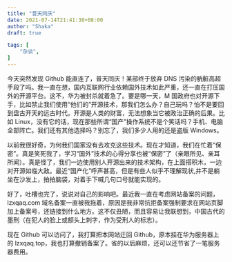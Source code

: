 ```yaml
---
title: "普天同庆"
date: 2021-07-14T21:41:38+08:00
author: "Shaka"
draft: true

tags: [
    "杂谈",
]
---
```


今天突然发现 Github 能直连了，普天同庆！某部终于放弃 DNS 污染的~~肮脏~~高超手段了吗。我一直在想，国内互联网行业依赖国外技术如此严重，还一直在打压国外的开源平台。这不，华为被封杀就着急了。要是哪一天，M 国政府也对开源下手，比如禁止我们使用“他们的”开源技术，那我们怎么办？自己玩吗？怕不是要回到盘古开天的远古时代。开源是人类的财富，无法想象当它被政治正确的后果。比如 Linux，没有它的话，现在那些所谓“国产”操作系统不是个笑话吗？手机、电脑全部阵亡。我们还有其他选择吗？别忘了，我们多少人用的还是盗版 Windows。

以前我很好奇，为何我们国家没有去攻克这些技术。现在才知道，我们在忙着“保密”。真是笑死我了，学习“国外”技术的心得分享也被“保密”了（亲眼所见、亲耳所闻）。真是怪了，我们一边使用别人开源出来的技术架构，在上面搭积木，一边对开源如临大敌。最近“国产化”呼声甚高，但是有些人似乎不理解现状,并不是躺坐在沙发上，拍拍脑袋，对着手下喊几句口号就能实现的。

好了，吐槽也完了，说说对自己的影响吧。最近我一直在考虑网站备案的问题，lzxqaq.com 域名备案一直被我拖着，原因是我非常抗拒备案强制要求在网站页脚加上备案号，还链接到什么地方。这不仅丑陋，而且容易让我联想到，中国古代的墨刑（在犯人的脸上或额头上刺字，作为受刑人的标志）。

现在 Github 可以访问了，我打算把本网站迁回 Github，原本挂在华为服务器上的 lzxqaq.top，我也打算撤销备案了。省的以后麻烦，还可以还节省了一笔服务器费用。
